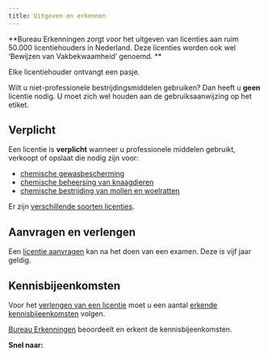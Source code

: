```yaml
---
title: Uitgeven en erkennen
---
```

**Bureau Erkenningen zorgt voor het uitgeven van licenties aan ruim 50.000 licentiehouders in Nederland. Deze licenties worden ook wel ‘Bewijzen van Vakbekwaamheid’ genoemd. **

Elke licentiehouder ontvangt een pasje.

Wilt u niet-professionele bestrijdingsmiddelen gebruiken? Dan heeft u **geen** licentie nodig. U moet zich wel houden aan de gebruiksaanwijzing op het etiket.

## Verplicht

Een licentie is **verplicht** wanneer u professionele middelen gebruikt, verkoopt of opslaat die nodig zijn voor:

* [chemische gewasbescherming](/licenties/welke-licenties-zijn-er/gewasbescherming)
* [chemische beheersing van knaagdieren](/licenties/welke-licenties-zijn-er/knaagdierbeheersing)
* [chemische bestrijding van mollen en woelratten](/licenties/welke-licenties-zijn-er/bestrijding-mollen-en-woelratten)

Er zijn [verschillende soorten licenties](/licenties/welke-licenties-zijn-er).

## Aanvragen en verlengen

Een [licentie aanvragen](/licenties/licentie-aanvragen) kan na het doen van een examen. Deze is vijf jaar geldig.

## Kennisbijeenkomsten

Voor het [verlengen van een licentie](/licenties/licentie-verlengen) moet u een aantal [erkende kennisbijeenkomsten](/bijeenkomsten) volgen.

[Bureau Erkenningen](wat-wij-doen/bureau-erkenningen) beoordeelt en erkent de kennisbijeenkomsten.

**Snel naar:**

<link-container>
<link-button link='{"name": "Welke licentie heb ik nodig?","url": "/licenties/welke-licentie-heb-ik-nodig"}'></link-button>
<link-button link='{"name": "Licentie aanvragen?","url": "/licenties/licentie-aanvragen"}'></link-button>
<link-button link='{"name": "Licentie verlengen","url": "/licenties/licentie-verlengen"}'></link-button>
<link-button link='{"name": "Pas kwijt","url": "/mijn-bureau-erkenningen/pas-kwijt"}'></link-button>
</link-container>
